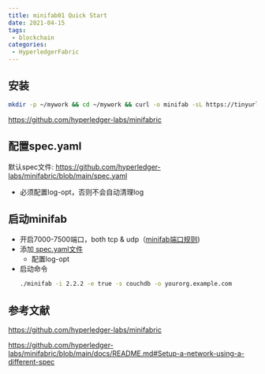 ```yaml
---
title: minifab01 Quick Start
date: 2021-04-15
tags:
 - blockchain
categories: 
 - HyperledgerFabric
---
```


## 安装

```bash
mkdir -p ~/mywork && cd ~/mywork && curl -o minifab -sL https://tinyurl.com/yxa2q6yr && chmod +x minifab
```
<https://github.com/hyperledger-labs/minifabric>

## 配置spec.yaml

默认spec文件: <https://github.com/hyperledger-labs/minifabric/blob/main/spec.yaml>

- 必须配置log-opt，否则不会自动清理log

## 启动minifab

- 开启7000-7500端口，both tcp & udp（[minifab端口规则](https://github.com/hyperledger-labs/minifabric/blob/main/docs/README.md#setup-a-network-using-a-different-spec))
- 添加[ spec.yaml文件 ](https://github.com/hyperledger-labs/minifabric/blob/main/spec.yaml)
  - 配置log-opt
- 启动命令
  ```bash
  ./minifab -i 2.2.2 -e true -s couchdb -o yourorg.example.com
  ```

## 参考文献

<https://github.com/hyperledger-labs/minifabric>

<https://github.com/hyperledger-labs/minifabric/blob/main/docs/README.md#Setup-a-network-using-a-different-spec>




